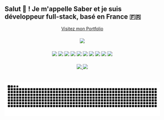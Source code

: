 
<h2 align="left">Salut 👋 ! Je m'appelle Saber et je suis développeur full-stack, basé en France 🇫🇷</h2>
<div align="center"><a href="https://ghoudisaber.vercel.app">Visitez mon Portfolio</a></div>

###

<div align="center">
  <img src="https://github-readme-stats.vercel.app/api/top-langs/?username=djerbiano&layout=compact&theme=dracula&hide_border=false" height="150" />
</div>

###
###

<div align="center">
  <img src="https://cdn.jsdelivr.net/gh/devicons/devicon/icons/html5/html5-original.svg" height="50" />
  <img src="https://cdn.jsdelivr.net/gh/devicons/devicon/icons/css3/css3-original.svg" height="50" />
  <img src="https://cdn.jsdelivr.net/gh/devicons/devicon/icons/javascript/javascript-original.svg" height="50" />
  <img src="https://cdn.jsdelivr.net/gh/devicons/devicon/icons/react/react-original.svg" height="50" />
  <img src="https://cdn.jsdelivr.net/gh/devicons/devicon/icons/nextjs/nextjs-original-wordmark.svg" height="50" />
  <img src="https://cdn.jsdelivr.net/gh/devicons/devicon/icons/nodejs/nodejs-original.svg" height="50" />
  <img src="https://cdn.jsdelivr.net/gh/devicons/devicon/icons/express/express-original.svg" height="50" />
  <img src="https://cdn.jsdelivr.net/gh/devicons/devicon/icons/mongodb/mongodb-original.svg" height="50" />
  <img src="https://cdn.jsdelivr.net/gh/devicons/devicon/icons/java/java-original.svg" height="50" />
  <img src="https://cdn.jsdelivr.net/gh/devicons/devicon/icons/spring/spring-original.svg" height="50" />
</div>

###
###

<div align="center">
  <a href="https://www.linkedin.com/in/saber-g-ab6251207" target="_blank">
    <img src="https://img.shields.io/static/v1?message=LinkedIn&logo=linkedin&label=&color=0077B5&logoColor=white&style=for-the-badge" height="35" />
  </a>
  <a href="mailto:saberghoudi2222@hotmail.fr">
    <img src="https://img.shields.io/static/v1?message=Hotmail&logo=microsoftoutlook&label=&color=0072C6&logoColor=white&style=for-the-badge" height="35" />
  </a>
</div>

###

<br clear="both">

<img src="https://raw.githubusercontent.com/djerbiano/djerbiano/output/snake.svg" alt="Animation serpent GitHub" />
